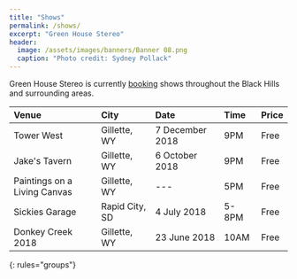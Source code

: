 ```yaml
---
title: "Shows"
permalink: /shows/
excerpt: "Green House Stereo"
header:
  image: /assets/images/banners/Banner 08.png
  caption: "Photo credit: Sydney Pollack"
---
```


Green House Stereo is currently [booking](/book/) shows throughout the Black Hills and surrounding areas. 

| Venue | City | Date | Time | Price |
|:----- |:---- |:---- |:---- |:----- |
| Tower West  | Gillette, WY | 7 December 2018 | 9PM | Free  | 
| Jake's Tavern  | Gillette, WY | 6 October 2018 | 9PM | Free  | 
| Paintings on a Living Canvas  | Gillette, WY | --- | 5PM | Free  | 
| Sickies Garage  | Rapid City, SD | 4 July 2018 | 5-8PM | Free  | 
| Donkey Creek 2018  | Gillette, WY | 23 June 2018 | 10AM | Free  | 
{: rules="groups"}
